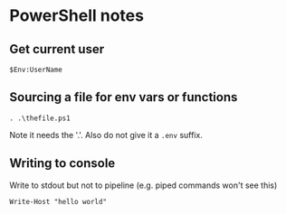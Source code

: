 # PowerShell notes


## Get current user

`$Env:UserName`

## Sourcing a file for env vars or functions

```
. .\thefile.ps1
```

Note it needs the '.\'. Also do not give it a `.env` suffix.

## Writing to console

Write to stdout but not to pipeline (e.g. piped commands won't see this)

`Write-Host "hello world"`